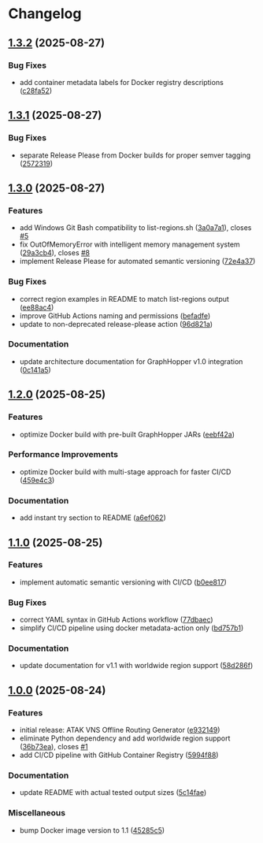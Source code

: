 # Changelog

## [1.3.2](https://github.com/joshuafuller/atak-vns-offline-routing-generator/compare/v1.3.1...v1.3.2) (2025-08-27)


### Bug Fixes

* add container metadata labels for Docker registry descriptions ([c28fa52](https://github.com/joshuafuller/atak-vns-offline-routing-generator/commit/c28fa52e9669c6cb3e26864660e90cbf4bc97736))

## [1.3.1](https://github.com/joshuafuller/atak-vns-offline-routing-generator/compare/v1.3.0...v1.3.1) (2025-08-27)


### Bug Fixes

* separate Release Please from Docker builds for proper semver tagging ([2572319](https://github.com/joshuafuller/atak-vns-offline-routing-generator/commit/2572319))

## [1.3.0](https://github.com/joshuafuller/atak-vns-offline-routing-generator/compare/v1.2.0...v1.3.0) (2025-08-27)


### Features

* add Windows Git Bash compatibility to list-regions.sh ([3a0a7a1](https://github.com/joshuafuller/atak-vns-offline-routing-generator/commit/3a0a7a1)), closes [#5](https://github.com/joshuafuller/atak-vns-offline-routing-generator/issues/5)
* fix OutOfMemoryError with intelligent memory management system ([29a3cb4](https://github.com/joshuafuller/atak-vns-offline-routing-generator/commit/29a3cb4)), closes [#8](https://github.com/joshuafuller/atak-vns-offline-routing-generator/issues/8)
* implement Release Please for automated semantic versioning ([72e4a37](https://github.com/joshuafuller/atak-vns-offline-routing-generator/commit/72e4a37))


### Bug Fixes

* correct region examples in README to match list-regions output ([ee88ac4](https://github.com/joshuafuller/atak-vns-offline-routing-generator/commit/ee88ac4))
* improve GitHub Actions naming and permissions ([befadfe](https://github.com/joshuafuller/atak-vns-offline-routing-generator/commit/befadfe))
* update to non-deprecated release-please action ([96d821a](https://github.com/joshuafuller/atak-vns-offline-routing-generator/commit/96d821a))


### Documentation

* update architecture documentation for GraphHopper v1.0 integration ([0c141a5](https://github.com/joshuafuller/atak-vns-offline-routing-generator/commit/0c141a5))

## [1.2.0](https://github.com/joshuafuller/atak-vns-offline-routing-generator/compare/v1.1.0...v1.2.0) (2025-08-25)


### Features

* optimize Docker build with pre-built GraphHopper JARs ([eebf42a](https://github.com/joshuafuller/atak-vns-offline-routing-generator/commit/eebf42a))


### Performance Improvements

* optimize Docker build with multi-stage approach for faster CI/CD ([459e4c3](https://github.com/joshuafuller/atak-vns-offline-routing-generator/commit/459e4c3))


### Documentation

* add instant try section to README ([a6ef062](https://github.com/joshuafuller/atak-vns-offline-routing-generator/commit/a6ef062))

## [1.1.0](https://github.com/joshuafuller/atak-vns-offline-routing-generator/compare/v1.0.0...v1.1.0) (2025-08-25)


### Features

* implement automatic semantic versioning with CI/CD ([b0ee817](https://github.com/joshuafuller/atak-vns-offline-routing-generator/commit/b0ee817))


### Bug Fixes

* correct YAML syntax in GitHub Actions workflow ([77dbaec](https://github.com/joshuafuller/atak-vns-offline-routing-generator/commit/77dbaec))
* simplify CI/CD pipeline using docker metadata-action only ([bd757b1](https://github.com/joshuafuller/atak-vns-offline-routing-generator/commit/bd757b1))


### Documentation

* update documentation for v1.1 with worldwide region support ([58d286f](https://github.com/joshuafuller/atak-vns-offline-routing-generator/commit/58d286f))

## [1.0.0](https://github.com/joshuafuller/atak-vns-offline-routing-generator/releases/tag/v1.0.0) (2025-08-24)


### Features

* initial release: ATAK VNS Offline Routing Generator ([e932149](https://github.com/joshuafuller/atak-vns-offline-routing-generator/commit/e932149))
* eliminate Python dependency and add worldwide region support ([36b73ea](https://github.com/joshuafuller/atak-vns-offline-routing-generator/commit/36b73ea)), closes [#1](https://github.com/joshuafuller/atak-vns-offline-routing-generator/issues/1)
* add CI/CD pipeline with GitHub Container Registry ([5994f88](https://github.com/joshuafuller/atak-vns-offline-routing-generator/commit/5994f88))


### Documentation

* update README with actual tested output sizes ([5c14fae](https://github.com/joshuafuller/atak-vns-offline-routing-generator/commit/5c14fae))


### Miscellaneous

* bump Docker image version to 1.1 ([45285c5](https://github.com/joshuafuller/atak-vns-offline-routing-generator/commit/45285c5))
